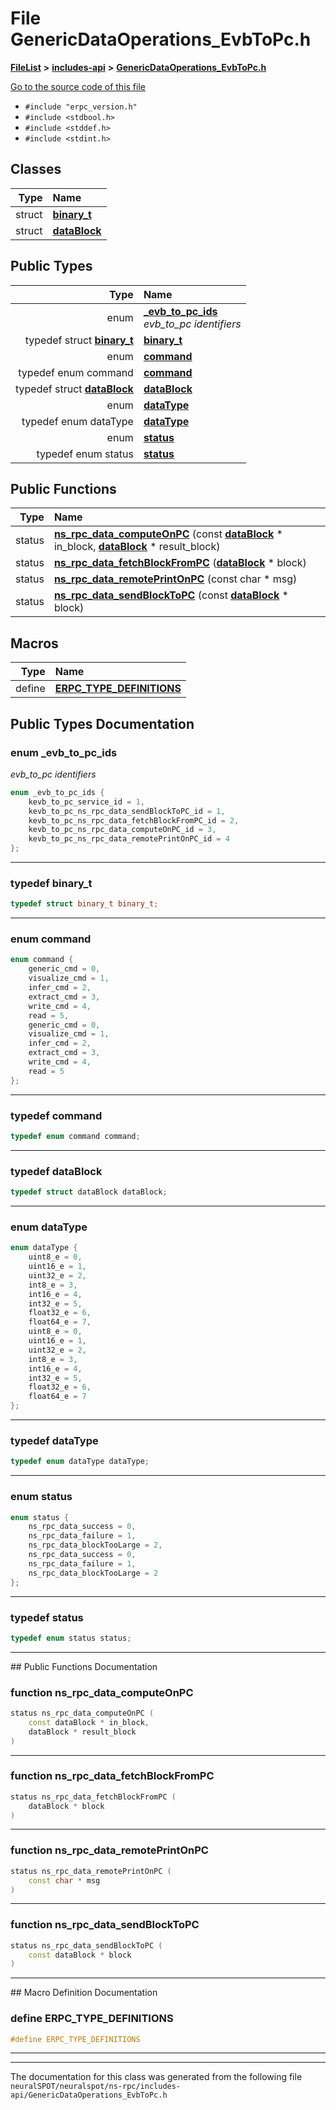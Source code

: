 

# File GenericDataOperations\_EvbToPc.h



[**FileList**](files.md) **>** [**includes-api**](dir_2723405b1f2a31e5bda368efdd9e115c.md) **>** [**GenericDataOperations\_EvbToPc.h**](_generic_data_operations___evb_to_pc_8h.md)

[Go to the source code of this file](_generic_data_operations___evb_to_pc_8h_source.md)



* `#include "erpc_version.h"`
* `#include <stdbool.h>`
* `#include <stddef.h>`
* `#include <stdint.h>`















## Classes

| Type | Name |
| ---: | :--- |
| struct | [**binary\_t**](structbinary__t.md) <br> |
| struct | [**dataBlock**](structdata_block.md) <br> |


## Public Types

| Type | Name |
| ---: | :--- |
| enum  | [**\_evb\_to\_pc\_ids**](#enum-_evb_to_pc_ids)  <br>_evb\_to\_pc identifiers_  |
| typedef struct [**binary\_t**](structbinary__t.md) | [**binary\_t**](#typedef-binary_t)  <br> |
| enum  | [**command**](#enum-command)  <br> |
| typedef enum command | [**command**](#typedef-command)  <br> |
| typedef struct [**dataBlock**](structdata_block.md) | [**dataBlock**](#typedef-datablock)  <br> |
| enum  | [**dataType**](#enum-datatype)  <br> |
| typedef enum dataType | [**dataType**](#typedef-datatype)  <br> |
| enum  | [**status**](#enum-status)  <br> |
| typedef enum status | [**status**](#typedef-status)  <br> |




















## Public Functions

| Type | Name |
| ---: | :--- |
|  status | [**ns\_rpc\_data\_computeOnPC**](#function-ns_rpc_data_computeonpc) (const [**dataBlock**](structdata_block.md) \* in\_block, [**dataBlock**](structdata_block.md) \* result\_block) <br> |
|  status | [**ns\_rpc\_data\_fetchBlockFromPC**](#function-ns_rpc_data_fetchblockfrompc) ([**dataBlock**](structdata_block.md) \* block) <br> |
|  status | [**ns\_rpc\_data\_remotePrintOnPC**](#function-ns_rpc_data_remoteprintonpc) (const char \* msg) <br> |
|  status | [**ns\_rpc\_data\_sendBlockToPC**](#function-ns_rpc_data_sendblocktopc) (const [**dataBlock**](structdata_block.md) \* block) <br> |



























## Macros

| Type | Name |
| ---: | :--- |
| define  | [**ERPC\_TYPE\_DEFINITIONS**](_generic_data_operations___evb_to_pc_8h.md#define-erpc_type_definitions)  <br> |

## Public Types Documentation




### enum \_evb\_to\_pc\_ids 

_evb\_to\_pc identifiers_ 
```C++
enum _evb_to_pc_ids {
    kevb_to_pc_service_id = 1,
    kevb_to_pc_ns_rpc_data_sendBlockToPC_id = 1,
    kevb_to_pc_ns_rpc_data_fetchBlockFromPC_id = 2,
    kevb_to_pc_ns_rpc_data_computeOnPC_id = 3,
    kevb_to_pc_ns_rpc_data_remotePrintOnPC_id = 4
};
```




<hr>



### typedef binary\_t 

```C++
typedef struct binary_t binary_t;
```




<hr>



### enum command 

```C++
enum command {
    generic_cmd = 0,
    visualize_cmd = 1,
    infer_cmd = 2,
    extract_cmd = 3,
    write_cmd = 4,
    read = 5,
    generic_cmd = 0,
    visualize_cmd = 1,
    infer_cmd = 2,
    extract_cmd = 3,
    write_cmd = 4,
    read = 5
};
```




<hr>



### typedef command 

```C++
typedef enum command command;
```




<hr>



### typedef dataBlock 

```C++
typedef struct dataBlock dataBlock;
```




<hr>



### enum dataType 

```C++
enum dataType {
    uint8_e = 0,
    uint16_e = 1,
    uint32_e = 2,
    int8_e = 3,
    int16_e = 4,
    int32_e = 5,
    float32_e = 6,
    float64_e = 7,
    uint8_e = 0,
    uint16_e = 1,
    uint32_e = 2,
    int8_e = 3,
    int16_e = 4,
    int32_e = 5,
    float32_e = 6,
    float64_e = 7
};
```




<hr>



### typedef dataType 

```C++
typedef enum dataType dataType;
```




<hr>



### enum status 

```C++
enum status {
    ns_rpc_data_success = 0,
    ns_rpc_data_failure = 1,
    ns_rpc_data_blockTooLarge = 2,
    ns_rpc_data_success = 0,
    ns_rpc_data_failure = 1,
    ns_rpc_data_blockTooLarge = 2
};
```




<hr>



### typedef status 

```C++
typedef enum status status;
```




<hr>
## Public Functions Documentation




### function ns\_rpc\_data\_computeOnPC 

```C++
status ns_rpc_data_computeOnPC (
    const dataBlock * in_block,
    dataBlock * result_block
) 
```




<hr>



### function ns\_rpc\_data\_fetchBlockFromPC 

```C++
status ns_rpc_data_fetchBlockFromPC (
    dataBlock * block
) 
```




<hr>



### function ns\_rpc\_data\_remotePrintOnPC 

```C++
status ns_rpc_data_remotePrintOnPC (
    const char * msg
) 
```




<hr>



### function ns\_rpc\_data\_sendBlockToPC 

```C++
status ns_rpc_data_sendBlockToPC (
    const dataBlock * block
) 
```




<hr>
## Macro Definition Documentation





### define ERPC\_TYPE\_DEFINITIONS 

```C++
#define ERPC_TYPE_DEFINITIONS 
```




<hr>

------------------------------
The documentation for this class was generated from the following file `neuralSPOT/neuralspot/ns-rpc/includes-api/GenericDataOperations_EvbToPc.h`

